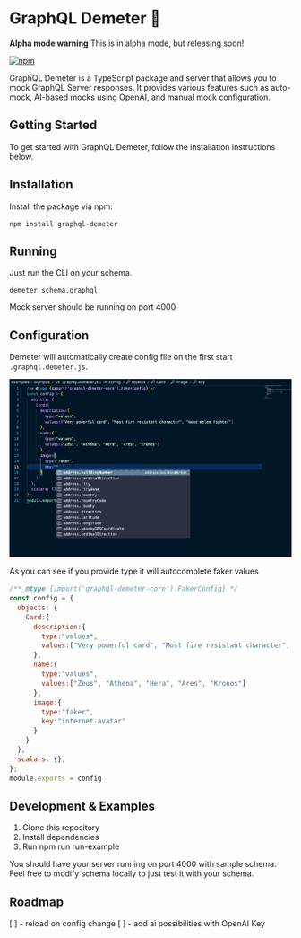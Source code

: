 # GraphQL Demeter 🌾

**Alpha mode warning** This is in alpha mode, but releasing soon!

[![npm](https://img.shields.io/npm/v/graphql-demeter.svg)](https://www.npmjs.com/package/graphql-demeter)

GraphQL Demeter is a TypeScript package and server that allows you to mock GraphQL Server responses. It provides various features such as auto-mock, AI-based mocks using OpenAI, and manual mock configuration.

## Getting Started

To get started with GraphQL Demeter, follow the installation instructions below.

## Installation

Install the package via npm:

```
npm install graphql-demeter
```

## Running
Just run the CLI on your schema.

```
demeter schema.graphql
```

Mock server should be running on port 4000

## Configuration
Demeter will automatically create config file on the first start `.graphql.demeter.js`.

![](./readme.png)

As you can see if you provide type it will autocomplete faker values

```js
/** @type {import('graphql-demeter-core').FakerConfig} */
const config = {
  objects: {
    Card:{
      description:{
        type:"values",
        values:["Very powerful card", "Most fire resistant character", "Good melee fighter"]
      },
      name:{
        type:"values",
        values:["Zeus", "Athena", "Hera", "Ares", "Kronos"]
      },
      image:{
        type:"faker",
        key:"internet.avatar"
      }
    }
  },
  scalars: {},
};
module.exports = config
```

## Development & Examples

1. Clone this repository
2. Install dependencies
3. Run npm run run-example

You should have your server running on port 4000 with sample schema. Feel free to modify schema locally to just test it with your schema.

## Roadmap
[ ] - reload on config change
[ ] - add ai possibilities with OpenAI Key